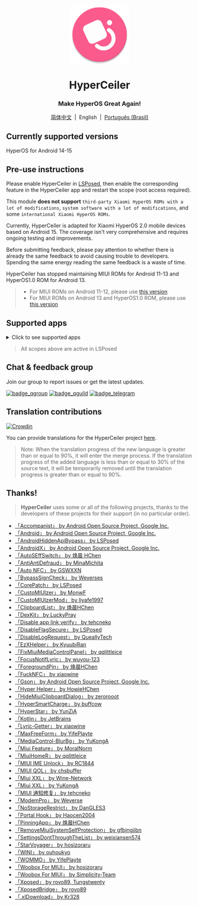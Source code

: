 <div align="center">

<img src="/imgs/icon.png" width="160" height="160" style="display: block; margin: 0 auto;" alt="icon">

# HyperCeiler

### Make HyperOS Great Again!

[简体中文](/README.md)&nbsp;&nbsp;|&nbsp;&nbsp;English&nbsp;&nbsp;|&nbsp;&nbsp;[Português (Brasil)](/README_pt-BR.md)

</div>

## Currently supported versions

HyperOS for Android 14-15

## Pre-use instructions

Please enable HyperCeiler in [LSPosed](https://github.com/LSPosed/LSPosed/releases), then enable the corresponding feature in the HyperCeiler app and restart the scope (root access required).

This module <b>does not support</b> `third-party Xiaomi HyperOS ROMs with a lot of modifications`, `system software with a lot of modifications`, and some `international Xiaomi HyperOS ROMs`.

Currently, HyperCeiler is adapted for Xiaomi HyperOS 2.0 mobile devices based on Android 15. The coverage isn't very comprehensive and requires ongoing testing and improvements.

Before submitting feedback, please pay attention to whether there is already the same feedback to avoid causing trouble to developers. Spending the same energy reading the same feedback is a waste of time.

HyperCeiler has stopped maintaining MIUI ROMs for Android 11-13 and HyperOS1.0 ROM for Android 13.

> - For MIUI ROMs on Android 11-12, please use [this version](https://github.com/ReChronoRain/Cemiuiler/releases/tag/1.3.130)
> - For MIUI ROMs on Android 13 and HyperOS1.0 ROM, please use [this version](https://github.com/Xposed-Modules-Repo/com.sevtinge.hyperceiler/releases/download/3866-2.5.156_20250118/HyperCeiler_2.5.156_20250118_3866_release_miui.apk)

## Supported apps

<details>
    <summary>Click to see supported apps</summary>

| App name                      | Package name                       |
|:------------------------------|:-----------------------------------|
| System Framework              | system                             |
| System UI                     | com.android.systemui               |
| System launcher               | com.miui.home                      |
| Updater                       | com.android.updater                |
| Joyose                        | com.xiaomi.joyose                  |
| Mi Settings                   | com.xiaomi.misettings              |
| Security                      | com.miui.securitycenter            |
| Notes                         | com.miui.notes                     |
| Wallpaper                     | com.miui.miwallpaper               |
| Taplus                        | com.miui.contentextension          |
| Bullet screen notification    | com.xiaomi.barrage                 |
| Phone                         | com.android.incallui               |
| Phone Service                 | com.android.phone                  |
| Battery and performance       | com.miui.powerkeeper               |
| Messaging                     | com.android.mms                    |
| Screenshot                    | com.miui.screenshot                |
| Calendar                      | com.android.calendar               |
| Browser                       | com.android.browser                |
| Rueban (MTB)                  | com.xiaomi.mtb                     |
| Screen Recorder               | com.miui.screenrecorder            |
| Permissions                   | com.lbe.security.miui              |
| Settings                      | com.android.settings               |
| Sogou Keyboard for MIUI       | com.sohu.inputmethod.sogou.xiaomi  |
| Weather                       | com.miui.weather2                  |
| Cast                          | com.milink.service                 |
| External Storage              | com.android.externalstorage        |
| Always-on display             | com.miui.aod                       |
| File Manager                  | com.android.fileexplorer           |
| System service plugin         | com.miui.securityadd               |
| Downloads                     | com.android.providers.downloads.ui |
| Downloads                     | com.android.providers.downloads    |
| Gallery                       | com.miui.gallery                   |
| Mi Canvas                     | com.miui.creation                  |
| Xiaomi Share                  | com.miui.mishare.connectivity      |
| Gallery Editor                | com.miui.mediaeditor               |
| Xiaomi Cloud                  | com.miui.cloudservice              |
| Smart cards                   | com.miui.tsmclient                 |
| iFlytek IME for MIUI          | com.iflytek.inputmethod.miui       |
| Package installer             | com.miui.packageinstaller          |
| GetApps                       | com.xiaomi.market                  |
| App vault                     | com.miui.personalassistant         |
| Themes                        | com.android.thememanager           |
| System security components    | com.miui.guardprovider             |
| Camera                        | com.android.camera                 |
| Mi AI Translate               | com.xiaomi.aiasst.vision           |
| Scanner                       | com.xiaomi.scanner                 |
| Mi AI                         | com.miui.voiceassist               |
| NFC Service                   | com.android.nfc                    |
| Earphones                     | com.miui.misound                   |
| Backup                        | com.miui.backup                    |
| Mi Mover                      | com.miui.huanji                    |
| MiTrustService                | com.xiaomi.trustservice            |
| HTML Viewer                   | com.android.htmlviewer             |
| Manage calls                  | com.android.server.telecom         |
| Mi Remote                     | com.duokan.phone.remotecontroller  |
| Analytics                     | com.miui.analytics                 |
| Xiaomi Community              | com.xiaomi.vipaccount              |
| Voice Trigger                 | com.miui.voicetrigger              |
| Sound Recorder                | com.android.soundrecorder          |
| LPA                           | com.miui.euicc                     |
| Xiaomi SIM Activation Service | com.xiaomi.simactivate.service     |

</details>

> All scopes above are active in LSPosed

## Chat & feedback group

Join our group to report issues or get the latest updates.

[![badge_qgroup]][qgroup_url]
[![badge_qguild]][qguild_url]
[![badge_telegram]][telegram_url]

## Translation contributions

[![Crowdin](https://badges.crowdin.net/cemiuiler/localized.svg)](https://crowdin.com/project/cemiuiler)

You can provide translations for the HyperCeiler project [here](https://crwd.in/cemiuiler).

> Note: When the translation progress of the new language is greater than or equal to 90%, it will enter the merge process. If the translation progress of the added language is less than or equal to 30% of the source text, it will be temporarily removed until the translation progress is greater than or equal to 90%.

## Thanks!

> <b>HyperCeiler</b> uses some or all of the following projects, thanks to the developers of these projects for their support (in no particular order).

- [「Accompanist」 by Android Open Source Project, Google Inc.](https://google.github.io/accompanist)
- [「Android」 by Android Open Source Project, Google Inc.](https://source.android.google.cn/license)
- [「AndroidHiddenApiBypass」 by LSPosed](https://github.com/LSPosed/AndroidHiddenApiBypass)
- [「AndroidX」 by Android Open Source Project, Google Inc.](https://github.com/androidx/androidx)
- [「AutoSEffSwitch」 by 焕晨 HChen](https://github.com/HChenX/AutoSEffSwitch)
- [「AntiAntiDefraud」 by MinaMichita](https://github.com/MinaMichita/AntiAntiDefraud)
- [「Auto NFC」 by GSWXXN](https://github.com/GSWXXN/AutoNFC)
- [「BypassSignCheck」 by Weverses](https://github.com/Weverses/BypassSignCheck)
- [「CorePatch」 by LSPosed](https://github.com/LSPosed/CorePatch)
- [「CustoMIUIzer」 by MonwF](https://github.com/MonwF/customiuizer)
- [「CustoMIUIzerMod」 by liyafe1997](https://github.com/liyafe1997/CustoMIUIzerMod)
- [「ClipboardList」 by 焕晨HChen](https://github.com/HChenX/ClipboardList)
- [「DexKit」 by LuckyPray](https://github.com/LuckyPray/DexKit)
- [「Disable app link verify」 by tehcneko](https://github.com/Xposed-Modules-Repo/io.github.tehcneko.applinkverify)
- [「DisableFlagSecure」 by LSPosed](https://github.com/LSPosed/DisableFlagSecure)
- [「DisableLogRequest」 by QueallyTech](https://github.com/QueallyTech/DisableLogRequest)
- [「EzXHelper」 by KyuubiRan](https://github.com/KyuubiRan/EzXHelper)
- [「FixMiuiMediaControlPanel」 by qqlittleice](https://github.com/qqlittleice/FixMiuiMediaControlPanel)
- [「FocusNotifLyric」 by wuyou-123](https://github.com/wuyou-123/FocusNotifLyric)
- [「ForegroundPin」 by 焕晨HChen](https://github.com/HChenX/ForegroundPin)
- [「FuckNFC」 by xiaowine](https://github.com/xiaowine/FuckNFC)
- [「Gson」 by Android Open Source Project, Google Inc.](https://github.com/google/gson)
- [「Hyper Helper」 by HowieHChen](https://github.com/HowieHChen/XiaomiHelper)
- [「HideMiuiClipboardDialog」 by zerorooot](https://github.com/zerorooot/HideMiuiClipboardDialog)
- [「HyperSmartCharge」 by buffcow](https://github.com/buffcow/HyperSmartCharge)
- [「HyperStar」 by YunZiA](https://github.com/YunZiA/HyperStar)
- [「Kotlin」 by JetBrains](https://github.com/JetBrains/kotlin)
- [「Lyric-Getter」 by xiaowine](https://github.com/xiaowine/Lyric-Getter)
- [「MaxFreeForm」 by YifePlayte](https://github.com/YifePlayte/MaxFreeForm)
- [「MediaControl-BlurBg」 by YuKongA](https://github.com/YuKongA/MediaControl-BlurBg)
- [「Miui Feature」 by MoralNorm](https://github.com/moralnorm/miui_feature)
- [「MiuiHomeR」 by qqlittleice](https://github.com/qqlittleice/MiuiHome_R)
- [「MIUI IME Unlock」 by RC1844](https://github.com/RC1844/MIUI_IME_Unlock)
- [「MIUI QOL」 by chsbuffer](https://github.com/chsbuffer/MIUIQOL)
- [「Miui XXL」 by Wine-Network](https://github.com/Wine-Network/Miui_XXL)
- [「Miui XXL」 by YuKongA](https://github.com/YuKongA/Miui_XXL)
- [「MIUI 通知修复」 by tehcneko](https://github.com/Xposed-Modules-Repo/io.github.tehcneko.miuinotificationfix)
- [「ModemPro」 by Weverse](https://github.com/Weverses/ModemPro)
- [「NoStorageRestrict」 by DanGLES3](https://github.com/Xposed-Modules-Repo/com.github.dan.nostoragerestrict)
- [「Portal Hook」 by Haocen2004](https://github.com/Haocen2004/PortalHook)
- [「PinningApp」 by 焕晨HChen](https://github.com/HChenX/PinningApp)
- [「RemoveMiuiSystemSelfProtection」 by gfbjngjibn](https://github.com/gfbjngjibn/RemoveMiuiSystemSelfProtection)
- [「SettingsDontThroughTheList」 by weixiansen574](https://github.com/weixiansen574/settingsdontthroughthelist)
- [「StarVoyager」 by hosizoraru](https://github.com/hosizoraru/StarVoyager)
- [「WINI」 by ouhoukyo](https://github.com/ouhoukyo/WINI)
- [「WOMMO」 by YifePlayte](https://github.com/YifePlayte/WOMMO)
- [「Woobox For MIUI」 by hosizoraru](https://github.com/hosizoraru/WooBoxForMIUI)
- [「Woobox For MIUI」 by Simplicity-Team](https://github.com/Simplicity-Team/WooBoxForMIUI)
- [「Xposed」 by rovo89, Tungstwenty](https://github.com/rovo89/XposedBridge)
- [「XposedBridge」 by rovo89](https://github.com/rovo89/XposedBridge)
- [「.xlDownload」 by Kr328](https://github.com/Kr328/.xlDownload)

[qgroup_url]: https://jq.qq.com/?_wv=1027&k=TedCJq8V

[badge_qgroup]: https://img.shields.io/badge/QQ-group-4DB8FF?style=for-the-badge&logo=tencentqq

[qguild_url]: https://pd.qq.com/s/35ooe0ssj

[badge_qguild]: https://img.shields.io/badge/QQ-Channel-4991D3?style=for-the-badge&logo=tencentqq

[telegram_url]: https://t.me/cemiuiler

[badge_telegram]: https://img.shields.io/badge/dynamic/json?style=for-the-badge&color=2CA5E0&label=Telegram&logo=telegram&query=%24.data.totalSubs&url=https%3A%2F%2Fapi.spencerwoo.com%2Fsubstats%2F%3Fsource%3Dtelegram%26queryKey%3Dcemiuiler
